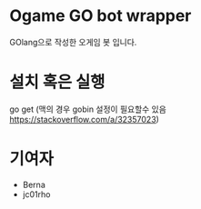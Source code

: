 # Ogame GO bot wrapper
GOlang으로 작성한 오게임 봇 입니다.

# 설치 혹은 실행
go get (맥의 경우  gobin 설정이 필요할수 있음 https://stackoverflow.com/a/32357023)


# 기여자
- Berna
- jc01rho
